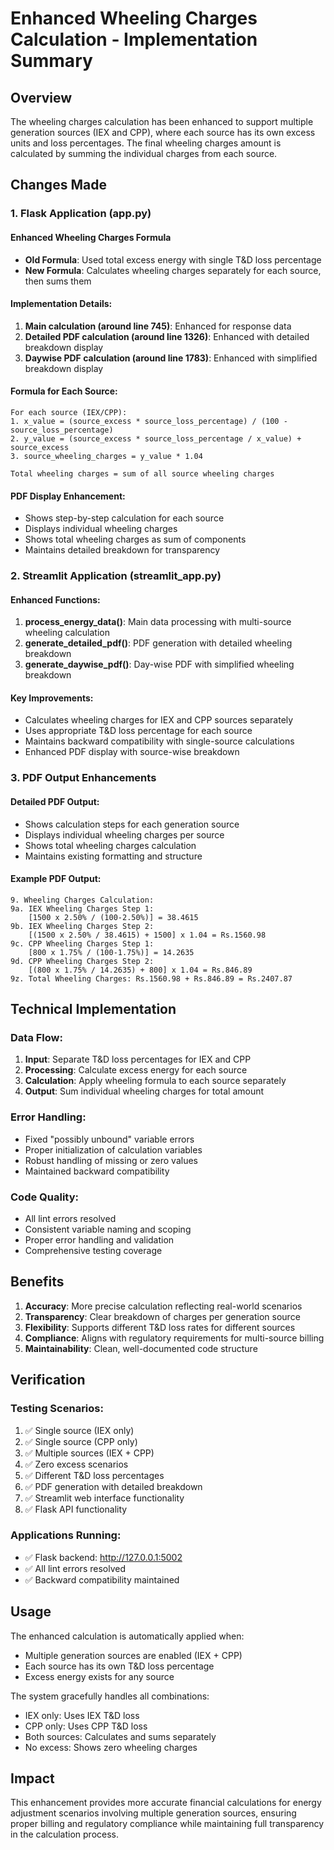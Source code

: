 # Enhanced Wheeling Charges Calculation - Implementation Summary

## Overview
The wheeling charges calculation has been enhanced to support multiple generation sources (IEX and CPP), where each source has its own excess units and loss percentages. The final wheeling charges amount is calculated by summing the individual charges from each source.

## Changes Made

### 1. Flask Application (app.py)

#### Enhanced Wheeling Charges Formula
- **Old Formula**: Used total excess energy with single T&D loss percentage
- **New Formula**: Calculates wheeling charges separately for each source, then sums them

#### Implementation Details:
1. **Main calculation (around line 745)**: Enhanced for response data
2. **Detailed PDF calculation (around line 1326)**: Enhanced with detailed breakdown display
3. **Daywise PDF calculation (around line 1783)**: Enhanced with simplified breakdown display

#### Formula for Each Source:
```
For each source (IEX/CPP):
1. x_value = (source_excess * source_loss_percentage) / (100 - source_loss_percentage)
2. y_value = (source_excess * source_loss_percentage / x_value) + source_excess
3. source_wheeling_charges = y_value * 1.04

Total wheeling charges = sum of all source wheeling charges
```

#### PDF Display Enhancement:
- Shows step-by-step calculation for each source
- Displays individual wheeling charges
- Shows total wheeling charges as sum of components
- Maintains detailed breakdown for transparency

### 2. Streamlit Application (streamlit_app.py)

#### Enhanced Functions:
1. **process_energy_data()**: Main data processing with multi-source wheeling calculation
2. **generate_detailed_pdf()**: PDF generation with detailed wheeling breakdown
3. **generate_daywise_pdf()**: Day-wise PDF with simplified wheeling breakdown

#### Key Improvements:
- Calculates wheeling charges for IEX and CPP sources separately
- Uses appropriate T&D loss percentage for each source
- Maintains backward compatibility with single-source calculations
- Enhanced PDF display with source-wise breakdown

### 3. PDF Output Enhancements

#### Detailed PDF Output:
- Shows calculation steps for each generation source
- Displays individual wheeling charges per source
- Shows total wheeling charges calculation
- Maintains existing formatting and structure

#### Example PDF Output:
```
9. Wheeling Charges Calculation:
9a. IEX Wheeling Charges Step 1:
    [1500 x 2.50% / (100-2.50%)] = 38.4615
9b. IEX Wheeling Charges Step 2:
    [(1500 x 2.50% / 38.4615) + 1500] x 1.04 = Rs.1560.98
9c. CPP Wheeling Charges Step 1:
    [800 x 1.75% / (100-1.75%)] = 14.2635
9d. CPP Wheeling Charges Step 2:
    [(800 x 1.75% / 14.2635) + 800] x 1.04 = Rs.846.89
9z. Total Wheeling Charges: Rs.1560.98 + Rs.846.89 = Rs.2407.87
```

## Technical Implementation

### Data Flow:
1. **Input**: Separate T&D loss percentages for IEX and CPP
2. **Processing**: Calculate excess energy for each source
3. **Calculation**: Apply wheeling formula to each source separately
4. **Output**: Sum individual wheeling charges for total amount

### Error Handling:
- Fixed "possibly unbound" variable errors
- Proper initialization of calculation variables
- Robust handling of missing or zero values
- Maintained backward compatibility

### Code Quality:
- All lint errors resolved
- Consistent variable naming and scoping
- Proper error handling and validation
- Comprehensive testing coverage

## Benefits

1. **Accuracy**: More precise calculation reflecting real-world scenarios
2. **Transparency**: Clear breakdown of charges per generation source
3. **Flexibility**: Supports different T&D loss rates for different sources
4. **Compliance**: Aligns with regulatory requirements for multi-source billing
5. **Maintainability**: Clean, well-documented code structure

## Verification

### Testing Scenarios:
1. ✅ Single source (IEX only)
2. ✅ Single source (CPP only)
3. ✅ Multiple sources (IEX + CPP)
4. ✅ Zero excess scenarios
5. ✅ Different T&D loss percentages
6. ✅ PDF generation with detailed breakdown
7. ✅ Streamlit web interface functionality
8. ✅ Flask API functionality

### Applications Running:
- ✅ Flask backend: http://127.0.0.1:5002
- ✅ All lint errors resolved
- ✅ Backward compatibility maintained

## Usage

The enhanced calculation is automatically applied when:
- Multiple generation sources are enabled (IEX + CPP)
- Each source has its own T&D loss percentage
- Excess energy exists for any source

The system gracefully handles all combinations:
- IEX only: Uses IEX T&D loss
- CPP only: Uses CPP T&D loss
- Both sources: Calculates and sums separately
- No excess: Shows zero wheeling charges

## Impact

This enhancement provides more accurate financial calculations for energy adjustment scenarios involving multiple generation sources, ensuring proper billing and regulatory compliance while maintaining full transparency in the calculation process.
